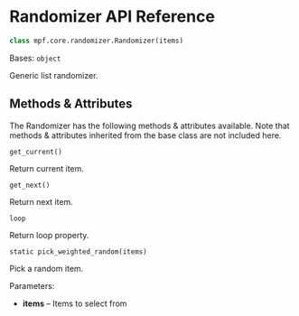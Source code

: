 # Randomizer API Reference

``` python
class mpf.core.randomizer.Randomizer(items)
```

Bases: `object`

Generic list randomizer.

## Methods & Attributes

The Randomizer has the following methods & attributes available. Note that methods & attributes inherited from the base class are not included here.

`get_current()`

Return current item.

`get_next()`

Return next item.

`loop`

Return loop property.

`static pick_weighted_random(items)`

Pick a random item.

Parameters:

* **items** – Items to select from
